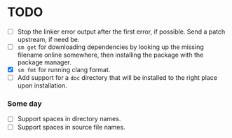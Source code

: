 # TODO

- [ ] Stop the linker error output after the first error, if possible. Send a patch upstream, if need be.
- [ ] `sm get` for downloading dependencies by looking up the missing filename online somewhere, then installing the package with the package manager.
- [X] `sm fmt` for running clang format.
- [ ] Add support for a `doc` directory that will be installed to the right place upon installation.

### Some day

- [ ] Support spaces in directory names.
- [ ] Support spaces in source file names.
